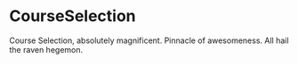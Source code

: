 # CourseSelection

Course Selection, absolutely magnificent. Pinnacle of awesomeness.
All hail the raven hegemon.
